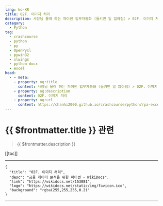 ```yaml
---
lang: ko-KR
title: 02F. 이미지 처리 
description: 사장님 몰래 하는 파이썬 업무자동화 (들키면 일 많아짐) > 02F. 이미지 처리 
category:
  - Python
tag: 
  - crashcourse
  - python
  - py
  - OpenPyxl
  - pywin32
  - xlwings
  - python-docx
  - excel
head:
  - - meta:
    - property: og:title
      content: 사장님 몰래 하는 파이썬 업무자동화 (들키면 일 많아짐) > 02F. 이미지 처리 
    - property: og:description
      content: 02F. 이미지 처리 
    - property: og:url
      content: https://chanhi2000.github.io/crashcourse/python/rpa-excel/02f.html
---
```


# {{ $frontmatter.title }} 관련

> {{ $frontmatter.description }}

[[toc]]

---

```component VPCard
{
  "title": "02F. 이미지 처리",
  "desc": "금융 데이터 분석을 위한 파이썬 - WikiDocs",
  "link": "https://wikidocs.net/153081",
  "logo": "https://wikidocs.net/static/img/favicon.ico",
  "background": "rgba(255,255,255,0.2)"
}
```

---

<TagLinks />